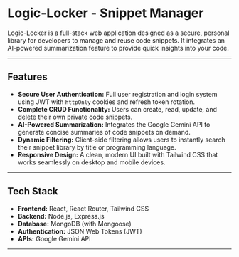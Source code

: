 # Logic-Locker - Snippet Manager

Logic-Locker is a full-stack web application designed as a secure, personal library for developers to manage and reuse code snippets. It integrates an AI-powered summarization feature to provide quick insights into your code.

---

## Features

- **Secure User Authentication:** Full user registration and login system using JWT with `httpOnly` cookies and refresh token rotation.
- **Complete CRUD Functionality:** Users can create, read, update, and delete their own private code snippets.
- **AI-Powered Summarization:** Integrates the Google Gemini API to generate concise summaries of code snippets on demand.
- **Dynamic Filtering:** Client-side filtering allows users to instantly search their snippet library by title or programming language.
- **Responsive Design:** A clean, modern UI built with Tailwind CSS that works seamlessly on desktop and mobile devices.

---

## Tech Stack

- **Frontend:** React, React Router, Tailwind CSS
- **Backend:** Node.js, Express.js
- **Database:** MongoDB (with Mongoose)
- **Authentication:** JSON Web Tokens (JWT)
- **APIs:** Google Gemini API

---
